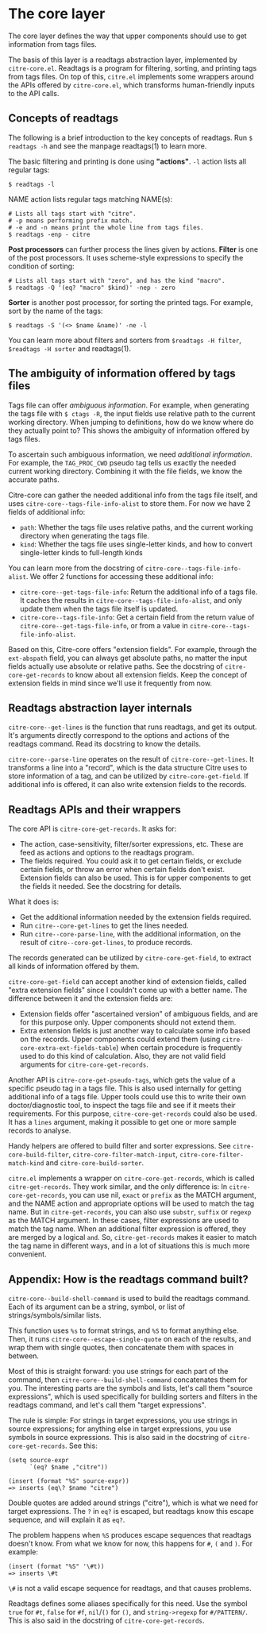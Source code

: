 # The core layer

The core layer defines the way that upper components should use to get
information from tags files.

The basis of this layer is a readtags abstraction layer, implemented by
`citre-core.el`. Readtags is a program for filtering, sorting, and
printing tags from tags files. On top of this, `citre.el` implements
some wrappers around the APIs offered by `citre-core.el`, which
transforms human-friendly inputs to the API calls.

## Concepts of readtags

The following is a brief introduction to the key concepts of readtags.
Run `$ readtags -h` and see the manpage readtags(1) to learn more.

The basic filtering and printing is done using **"actions"**. `-l`
action lists all regular tags:

``` console
$ readtags -l
```

NAME action lists regular tags matching NAME(s):

``` console
# Lists all tags start with "citre".
# -p means performing prefix match.
# -e and -n means print the whole line from tags files.
$ readtags -enp - citre
```

**Post processors** can further process the lines given by actions.
**Filter** is one of the post processors. It uses scheme-style
expressions to specify the condition of sorting:

``` console
# Lists all tags start with "zero", and has the kind "macro".
$ readtags -Q '(eq? "macro" $kind)' -nep - zero
```

**Sorter** is another post processor, for sorting the printed tags. For
example, sort by the name of the tags:

``` console
$ readtags -S '(<> $name &name)' -ne -l
```

You can learn more about filters and sorters from `$readtags -H filter`,
`$readtags -H sorter` and readtags(1).

## The ambiguity of information offered by tags files

Tags file can offer *ambiguous information*. For example, when
generating the tags file with `$ ctags -R`, the input fields use
relative path to the current working directory. When jumping to
definitions, how do we know where do they actually point to? This shows
the ambiguity of information offered by tags files.

To ascertain such ambiguous information, we need *additional
information*. For example, the `TAG_PROC_CWD` pseudo tag tells us
exactly the needed current working directory. Combining it with the file
fields, we know the accurate paths.

Citre-core can gather the needed additional info from the tags file
itself, and uses `citre-core--tags-file-info-alist` to store them. For
now we have 2 fields of additional info:

- `path`: Whether the tags file uses relative paths, and the current
  working directory when generating the tags file.
- `kind`: Whether the tags file uses single-letter kinds, and how to
  convert single-letter kinds to full-length kinds

You can learn more from the docstring of
`citre-core--tags-file-info-alist`. We offer 2 functions for accessing
these additional info:

- `citre-core--get-tags-file-info`: Return the additional info of a tags
  file. It caches the results in `citre-core--tags-file-info-alist`, and
  only update them when the tags file itself is updated.
- `citre-core--tags-file-info`: Get a certain field from the return
  value of `citre-core--get-tags-file-info`, or from a value in
  `citre-core--tags-file-info-alist`.

Based on this, Citre-core offers "extension fields". For example,
through the `ext-abspath` field, you can always get absolute paths, no
matter the input fields actually use absolute or relative paths. See the
docstring of `citre-core-get-records` to know about all extension
fields. Keep the concept of extension fields in mind since we'll use it
frequently from now.

## Readtags abstraction layer internals

`citre-core--get-lines` is the function that runs readtags, and get its
output. It's arguments directly correspond to the options and actions of
the readtags command. Read its docstring to know the details.

`citre-core--parse-line` operates on the result of
`citre-core--get-lines`. It transforms a line into a "record", which is
the data structure Citre uses to store information of a tag, and can be
utilized by `citre-core-get-field`. If additional info is offered, it
can also write extension fields to the records.

## Readtags APIs and their wrappers

The core API is `citre-core-get-records`. It asks for:

- The action, case-sensitivity, filter/sorter expressions, etc. These
  are feed as actions and options to the readtags program.
- The fields required. You could ask it to get certain fields, or
  exclude certain fields, or throw an error when certain fields don't
  exist. Extension fields can also be used. This is for upper components
  to get the fields it needed. See the docstring for details.

What it does is:

- Get the additional information needed by the extension fields
  required.
- Run `citre--core-get-lines` to get the lines needed.
- Run `citre--core-parse-line`, with the additional information, on the
  result of `citre--core-get-lines`, to produce records.

The records generated can be utilized by `citre-core-get-field`, to
extract all kinds of information offered by them.

`citre-core-get-field` can accept another kind of extension fields,
called "extra extension fields" since I couldn't come up with a better
name. The difference between it and the extension fields are:

- Extension fields offer "ascertained version" of ambiguous fields, and
  are for this purpose only. Upper components should not extend them.
- Extra extension fields is just another way to calculate some info
  based on the records. Upper components could extend them (using
  `citre-core-extra-ext-fields-table`) when certain procedure is
  frequently used to do this kind of calculation. Also, they are not
  valid field arguments for `citre-core-get-records`.

Another API is `citre-core-get-pseudo-tags`, which gets the value of a
specific pseudo tag in a tags file. This is also used internally for
getting additional info of a tags file. Upper tools could use this to
write their own doctor/diagnostic tool, to inspect the tags file and see
if it meets their requirements. For this purpose,
`citre-core-get-records` could also be used. It has a `lines` argument,
making it possible to get one or more sample records to analyse.

Handy helpers are offered to build filter and sorter expressions. See
`citre-core-build-filter`, `citre-core-filter-match-input`,
`citre-core-filter-match-kind` and `citre-core-build-sorter`.

`citre.el` implements a wrapper on `citre-core-get-records`, which is
called `citre-get-records`. They work similar, and the only difference
is: In `citre-core-get-records`, you can use nil, `exact` or `prefix` as
the MATCH argument, and the NAME action and appropriate options will be
used to match the tag name. But in `citre-get-records`, you can also use
`substr`, `suffix` or `regexp` as the MATCH argument. In these cases,
filter expressions are used to match the tag name. When an additional
filter expression is offered, they are merged by a logical `and`. So,
`citre-get-records` makes it easier to match the tag name in different
ways, and in a lot of situations this is much more convenient.

## Appendix: How is the readtags command built?

`citre-core--build-shell-command` is used to build the readtags command.
Each of its argument can be a string, symbol, or list of
strings/symbols/similar lists.

This function uses `%s` to format strings, and `%S` to format anything
else. Then, it runs `citre-core--escape-single-quote` on each of the
results, and wrap them with single quotes, then concatenate them with
spaces in between.

Most of this is straight forward: you use strings for each part of the
command, then `citre-core--build-shell-command` concatenates them for
you. The interesting parts are the symbols and lists, let's call them
"source expressions", which is used specifically for building sorters
and filters in the readtags command, and let's call them "target
expressions".

The rule is simple: For strings in target expressions, you use strings
in source expressions; for anything else in target expressions, you use
symbols in source expressions. This is also said in the docstring of
`citre-core-get-records`. See this:

``` elisp
(setq source-expr
      `(eq? $name ,"citre"))

(insert (format "%S" source-expr))
=> inserts (eq\? $name "citre")
```

Double quotes are added around strings ("citre"), which is what we need
for target expressions. The `?` in `eq?` is escaped, but readtags know
this escape sequence, and will explain it as `eq?`.

The problem happens when `%S` produces escape sequences that readtags
doesn't know. From what we know for now, this happens for `#`, `(` and
`)`. For example:

```elisp
(insert (format "%S" '\#t))
=> inserts \#t
```

`\#` is not a valid escape sequence for readtags, and that causes
problems.

Readtags defines some aliases specifically for this need. Use the symbol
`true` for `#t`, `false` for `#f`, `nil`/`()` for `()`, and
`string->regexp` for `#/PATTERN/`. This is also said in the docstring of
`citre-core-get-records`.
